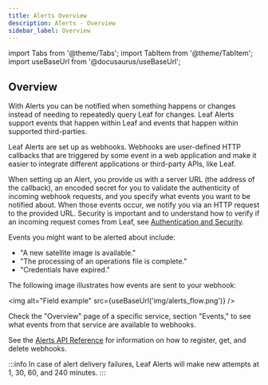 ```yaml
---
title: Alerts Overview
description: Alerts - Overview
sidebar_label: Overview
---
```


import Tabs from '@theme/Tabs';
import TabItem from '@theme/TabItem';
import useBaseUrl from '@docusaurus/useBaseUrl';

## Overview

With Alerts you can be notified when something happens or changes instead of needing to repeatedly query Leaf for changes. Leaf Alerts support events that happen within Leaf and events that happen within supported third-parties. 

Leaf Alerts are set up as webhooks. Webhooks are user-defined HTTP callbacks that are triggered by some event in a web application and make it easier to integrate different applications or third-party APIs, like Leaf.

When setting up an Alert, you provide us with a server URL (the address of the callback), an encoded secret for you to validate the authenticity of incoming webhook requests, and you specify what events you want to be notified about. When those events occur, we notify you via an HTTP request to the provided URL. Security is important and to understand how to verify if an incoming request comes from Leaf, see [Authentication and Security][alerts_auth].

Events you might want to be alerted about include:

- "A new satellite image is available."
- "The processing of an operations file is complete."
- "Credentials have expired."

The following image illustrates how events are sent to your webhook:

<img alt="Field example" src={useBaseUrl('img/alerts_flow.png')} />


Check the "Overview" page of a specific service, section "Events," to see what events from that service are available to webhooks.

See the [Alerts API Reference][alerts_endpoints] for information on how to register, get, and delete webhooks.


:::info
In case of alert delivery failures, Leaf Alerts will make new attempts at 1, 30, 60, and 240 minutes.
:::



[alerts_endpoints]: alerts_endpoints.md
[alerts_auth]: alerts_authentication.md
